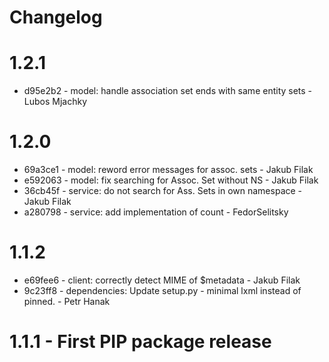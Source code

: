 # Changelog

# 1.2.1
  * d95e2b2 - model: handle association set ends with same entity sets - Lubos Mjachky

# 1.2.0

  * 69a3ce1 - model: reword error messages for assoc. sets - Jakub Filak 
  * e592063 - model: fix searching for Assoc. Set without NS - Jakub Filak 
  * 36cb45f - service: do not search for Ass. Sets in own namespace - Jakub Filak 
  * a280798 - service: add implementation of count - FedorSelitsky 

# 1.1.2

  * e69fee6 - client: correctly detect MIME of $metadata - Jakub Filak
  * 9c23ff8 - dependencies: Update setup.py - minimal lxml instead of pinned. - Petr Hanak

# 1.1.1 - First PIP package release 
